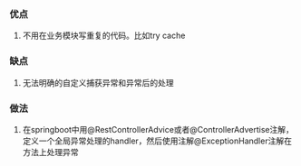 ### 优点
1. 不用在业务模块写重复的代码。比如try cache
### 缺点
1. 无法明确的自定义捕获异常和异常后的处理

### 做法
1. 在springboot中用@RestControllerAdvice或者@ControllerAdvertise注解，定义一个全局异常处理的handler，然后使用注解@ExceptionHandler注解在方法上处理异常